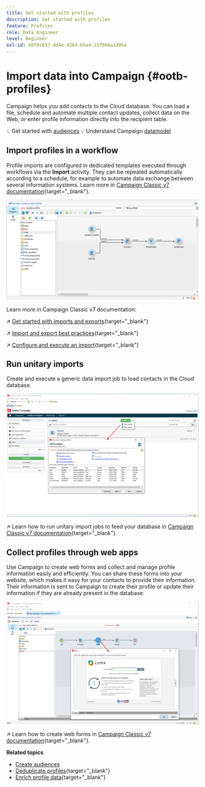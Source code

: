 ```yaml
---
title: Get started with profiles
description: Get started with profiles
feature: Profiles
role: Data Engineer
level: Beginner
exl-id: b0f8c057-dd4e-4284-b5a4-157986a1d95a
---
```

# Import data into Campaign {#ootb-profiles}

Campaign helps you add contacts to the Cloud database. You can load a file, schedule and automate multiple contact updates, collect data on the Web, or enter profile information directly into the recipient table. 

💡 Get started with [audiences](audiences.md)
💡 Understand Campaign [datamodel](../dev/datamodel.md)

## Import profiles in a workflow

Profile imports are configured in dedicated templates executed through workflows via the **Import** activity. They can be repeated automatically according to a schedule, for example to automate data exchange between several information systems. Learn more in [Campaign Classic v7 documentation](https://experienceleague.adobe.com/docs/campaign-classic/using/getting-started/importing-and-exporting-data/import-export-workflows.html){target="_blank"}.

![](assets/import-wf.png) 

Learn more in Campaign Classic v7 documentation:

↗️ [Get started with imports and exports](https://experienceleague.adobe.com/docs/campaign-classic/using/getting-started/importing-and-exporting-data/get-started-data-import-export.html){target="_blank"}

↗️ [Import and export best practices](https://experienceleague.adobe.com/docs/campaign-classic/using/getting-started/importing-and-exporting-data/best-practices/import-export-best-practices.html){target="_blank"}

↗️ [Configure and execute an import](https://experienceleague.adobe.com/docs/campaign-classic/using/getting-started/importing-and-exporting-data/generic-imports-exports/executing-import-jobs.html){target="_blank"}

## Run unitary imports

Create and execute a generic data import job to load contacts in the Cloud database.

![](assets/new-import.png) 

↗️ Learn how to run unitary import jobs to feed your database in [Campaign Classic v7 documentation](https://experienceleague.adobe.com/docs/campaign-classic/using/getting-started/importing-and-exporting-data/generic-imports-exports/about-generic-imports-exports.html){target="_blank"}.

## Collect profiles through web apps

Use Campaign to create web forms and collect and manage profile information easily and efficiently. You can share these forms into your website, which makes it easy for your contacts to provide their information. Their information is sent to Campaign to create their profile or update their information if they are already present in the database.

![](assets/web-form-page.png) 

↗️ Learn how to create web forms in [Campaign Classic v7 documentation](https://experienceleague.adobe.com/docs/campaign-classic/using/designing-content/web-forms/about-web-forms.html){target="_blank"}.

**Related topics**

* [Create audiences](audiences.md)
* [Deduplicate profiles](https://experienceleague.adobe.com/docs/campaign-classic/using/automating-with-workflows/use-cases/data-management/deduplication-merge.html){target="_blank"}
* [Enrich profile data](https://experienceleague.adobe.com/docs/campaign-classic/using/automating-with-workflows/use-cases/data-management/enriching-data.html){target="_blank"}
